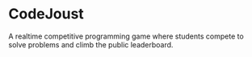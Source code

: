 # CodeJoust
A realtime competitive programming game where students compete to solve problems and climb the public leaderboard.
